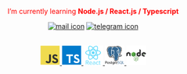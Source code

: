 
<div align="center" style='color: red'>


 I’m currently learning **Node.js / React.js / Typescript**
 
<div align="center"> 
  <a href="mailto:abylrey@gmail.com"><img alt="mail icon" src="https://img.shields.io/badge/-Gmail-%23333?style=for-the-badge&logo=gmail&logoColor=white"></a>
  <a href="https://t.me/habylrey" target="_blank"><img alt="telegram icon" src="https://img.shields.io/badge/-Telegram-%23332?style=for-the-badge&logo=telegram&logoColor=white" /></a>
</div>

<p align="left">
</p>
<br />
<div align="center">
 <a href="https://developer.mozilla.org/en-US/docs/Web/JavaScript" target="_blank" rel="noreferrer"> <img src="https://raw.githubusercontent.com/devicons/devicon/master/icons/javascript/javascript-original.svg" alt="javascript" width="40" height="40"/> </a>   <a href="https://www.typescriptlang.org/" target="_blank" rel="noreferrer"> <img src="https://raw.githubusercontent.com/devicons/devicon/master/icons/typescript/typescript-original.svg" alt="typescript" width="40" height="40"/> </a>   <a href="https://reactjs.org/" target="_blank" rel="noreferrer"> <img src="https://raw.githubusercontent.com/devicons/devicon/master/icons/react/react-original-wordmark.svg" alt="react" width="40" height="40"/> </a> <a href="https://www.postgresql.org" target="_blank" rel="noreferrer"> <img src="https://raw.githubusercontent.com/devicons/devicon/master/icons/postgresql/postgresql-original-wordmark.svg" alt="postgresql" width="40" height="40"/> </a> <a href="https://nodejs.org" target="_blank" rel="noreferrer"> <img src="https://raw.githubusercontent.com/devicons/devicon/master/icons/nodejs/nodejs-original-wordmark.svg" alt="nodejs" width="40" height="40"/> </a> </p>
</div>
</div>
